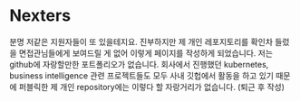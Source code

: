 # Nexters

분명 저같은 지원자들이 또 있을테지요.
진부하지만 제 개인 레포지토리를 확인차 들렀을 면접관님들에게 보여드릴 게 없어 이렇게 페이지를 작성하게 되었습니다.
저는 github에 자랑할만한 포트폴리오가 없습니다.
회사에서 진행했던 kubernetes, business intelligence 관련 프로젝트들도 모두 사내 깃헙에서 활동을 하고 있기 때문에
퍼블릭한 제 개인 repository에는 이렇다 할 자랑거리가 없습니다.
(퇴근 후 작성)
